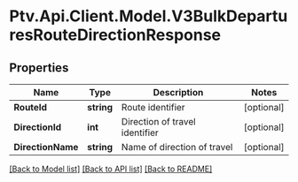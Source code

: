 # Ptv.Api.Client.Model.V3BulkDeparturesRouteDirectionResponse

## Properties

Name | Type | Description | Notes
------------ | ------------- | ------------- | -------------
**RouteId** | **string** | Route identifier | [optional] 
**DirectionId** | **int** | Direction of travel identifier | [optional] 
**DirectionName** | **string** | Name of direction of travel | [optional] 

[[Back to Model list]](../README.md#documentation-for-models) [[Back to API list]](../README.md#documentation-for-api-endpoints) [[Back to README]](../README.md)

